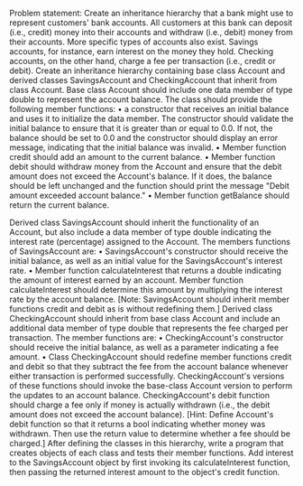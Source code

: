 Problem statement:
Create an inheritance hierarchy that a bank might use to represent customers' bank accounts. All customers at this bank can deposit (i.e., credit) money into their accounts and withdraw (i.e., debit) money from their accounts. More specific types of accounts also exist. Savings accounts, for instance, earn interest on the money they hold. Checking accounts, on the other hand, charge a fee per transaction (i.e., credit or debit).
	Create an inheritance hierarchy containing base class Account and derived classes 	SavingsAccount and CheckingAccount that inherit from class Account.
	Base class Account should include one data member of type double to represent the account 	balance. The class should provide the following member functions:
•	a constructor that receives an initial balance and uses it to initialize the data member. The constructor should validate the initial balance to ensure that it is greater than or equal to 0.0. If not, the balance should be set to 0.0 and the constructor should display an error message, indicating that the initial balance was invalid.
•	Member function credit should add an amount to the current balance.
•	Member function debit should withdraw money from the Account and ensure that the debit amount does not exceed the Account's balance. If it does, the balance should be left unchanged and the function should print the message "Debit amount exceeded account balance."
•	Member function getBalance should return the current balance.

Derived class SavingsAccount should inherit the functionality of an Account, but also include a data member of type double indicating the interest rate (percentage) assigned to the Account. The members functions of  SavingsAccount are:
•	SavingsAccount's constructor should receive the initial balance, as well as an initial value for the SavingsAccount's interest rate.
•	Member function calculateInterest that returns a double indicating the amount of interest earned by an account. Member function calculateInterest should determine this amount by multiplying the interest rate by the account balance. [Note: SavingsAccount should inherit member functions credit and debit as is without redefining them.]
Derived class CheckingAccount should inherit from base class Account and include an additional data member of type double that represents the fee charged per transaction. The member functions are:
•	CheckingAccount's constructor should receive the initial balance, as well as a parameter indicating a fee amount.
•	Class CheckingAccount should redefine member functions credit and debit so that they subtract the fee from the account balance whenever either transaction is performed successfully. CheckingAccount's versions of these functions should invoke the base-class Account version to perform the updates to an account balance. CheckingAccount's debit function should charge a fee only if money is actually withdrawn (i.e., the debit amount does not exceed the account balance). [Hint: Define Account's debit function so that it returns a bool indicating whether money was withdrawn. Then use the return value to determine whether a fee should be charged.]
After defining the classes in this hierarchy, write a program that creates objects of each class and tests their member functions. Add interest to the SavingsAccount object by first invoking its calculateInterest function, then passing the returned interest amount to the object's credit function.
